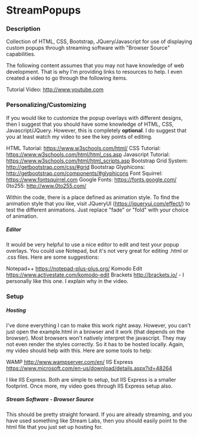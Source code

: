 # StreamPopups

### Description
Collection of HTML, CSS, Bootstrap, JQuery/Javascript for use of displaying custom popups through streaming software with "Browser Source" capabilities.

The following content assumes that you may not have knowledge of web development. That is why I'm providing links to resources to help. I even created a video to go through the following items.

Tutorial Video: http://www.youtube.com

### Personalizing/Customizing
If you would like to customize the popup overlays with different designs, then I suggest that you should have some knowledge of HTML, CSS, Javascript/JQuery. However, this is completely **optional**. I do suggest that you at least watch my video to see the key points of editing.

HTML Tutorial: https://www.w3schools.com/html/
CSS Tutorial: https://www.w3schools.com/html/html_css.asp
Javascript Tutorial: https://www.w3schools.com/html/html_scripts.asp
Bootstrap Grid System: http://getbootstrap.com/css/#grid
Bootstrap Glyphicons: http://getbootstrap.com/components/#glyphicons
Font Squirrel: https://www.fontsquirrel.com
Google Fonts: https://fonts.google.com/
0to255: http://www.0to255.com/

Within the code, there is a place defined as animation style. To find the animation style that you like, visit JQueryUI (https://jqueryui.com/effect/) to test the different animations. Just replace "fade" or "fold" with your choice of animation.

##### Editor
It would be very helpful to use a nice editor to edit and test your popup overlays. You could use Notepad, but it's not very great for editing .html or .css files. Here are some suggestions:

Notepad++ https://notepad-plus-plus.org/
Komodo Edit https://www.activestate.com/komodo-edit
Brackets http://brackets.io/ - I personally like this one. I explain why in the video.

### Setup

##### Hosting
I've done everything I can to make this work right away. However, you can't just open the example.html in a browser and it work (that depends on the browser). Most browsers won't natively interpret the javascript. They may not even render the styles correctly. So it has to be hosted locally. Again, my video should help with this. Here are some tools to help:

WAMP http://www.wampserver.com/en/
IIS Express https://www.microsoft.com/en-us/download/details.aspx?id=48264

I like IIS Express. Both are simple to setup, but IIS Express is a smaller footprint. Once more, my video goes through IIS Express setup also.

##### Stream Software - Browser Source
This should be pretty straight forward. If you are already streaming, and you have used something like Stream Labs, then you should easily point to the html file that you just set up hosting for.